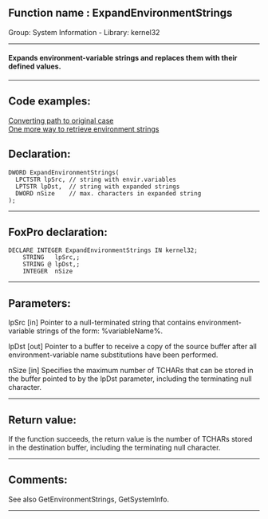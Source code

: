 
## Function name : ExpandEnvironmentStrings
Group: System Information - Library: kernel32    
***  


#### Expands environment-variable strings and replaces them with their defined values.
***  


## Code examples:
[Converting path to original case](../../samples/sample_102.md)  
[One more way to retrieve environment strings](../../samples/sample_132.md)  

## Declaration:
```foxpro  
DWORD ExpandEnvironmentStrings(
  LPCTSTR lpSrc, // string with envir.variables
  LPTSTR lpDst,  // string with expanded strings
  DWORD nSize    // max. characters in expanded string
);  
```  
***  


## FoxPro declaration:
```foxpro  
DECLARE INTEGER ExpandEnvironmentStrings IN kernel32;
	STRING   lpSrc,;
	STRING @ lpDst,;
	INTEGER  nSize  
```  
***  


## Parameters:
lpSrc 
[in] Pointer to a null-terminated string that contains environment-variable strings of the form: %variableName%. 

lpDst 
[out] Pointer to a buffer to receive a copy of the source buffer after all environment-variable name substitutions have been performed. 

nSize 
[in] Specifies the maximum number of TCHARs that can be stored in the buffer pointed to by the lpDst parameter, including the terminating null character.  
***  


## Return value:
If the function succeeds, the return value is the number of TCHARs stored in the destination buffer, including the terminating null character.  
***  


## Comments:
See also GetEnvironmentStrings, GetSystemInfo.  
  
***  

